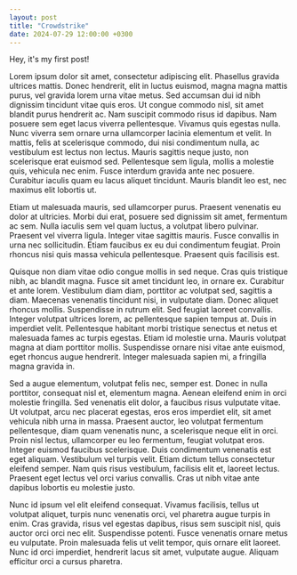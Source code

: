```yaml
---
layout: post
title: "Crowdstrike"
date: 2024-07-29 12:00:00 +0300
---
```


Hey, it's my first post!

Lorem ipsum dolor sit amet, consectetur adipiscing elit. Phasellus gravida ultrices mattis. Donec hendrerit, elit in luctus euismod, magna magna mattis purus, vel gravida lorem urna vitae metus. Sed accumsan dui id nibh dignissim tincidunt vitae quis eros. Ut congue commodo nisl, sit amet blandit purus hendrerit ac. Nam suscipit commodo risus id dapibus. Nam posuere sem eget lacus viverra pellentesque. Vivamus quis egestas nulla. Nunc viverra sem ornare urna ullamcorper lacinia elementum et velit. In mattis, felis at scelerisque commodo, dui nisi condimentum nulla, ac vestibulum est lectus non lectus. Mauris sagittis neque justo, non scelerisque erat euismod sed. Pellentesque sem ligula, mollis a molestie quis, vehicula nec enim. Fusce interdum gravida ante nec posuere. Curabitur iaculis quam eu lacus aliquet tincidunt. Mauris blandit leo est, nec maximus elit lobortis ut.

Etiam ut malesuada mauris, sed ullamcorper purus. Praesent venenatis eu dolor at ultricies. Morbi dui erat, posuere sed dignissim sit amet, fermentum ac sem. Nulla iaculis sem vel quam luctus, a volutpat libero pulvinar. Praesent vel viverra ligula. Integer vitae sagittis mauris. Fusce convallis in urna nec sollicitudin. Etiam faucibus ex eu dui condimentum feugiat. Proin rhoncus nisi quis massa vehicula pellentesque. Praesent quis facilisis est.

Quisque non diam vitae odio congue mollis in sed neque. Cras quis tristique nibh, ac blandit magna. Fusce sit amet tincidunt leo, in ornare ex. Curabitur et ante lorem. Vestibulum diam diam, porttitor ac volutpat sed, sagittis a diam. Maecenas venenatis tincidunt nisi, in vulputate diam. Donec aliquet rhoncus mollis. Suspendisse in rutrum elit. Sed feugiat laoreet convallis. Integer volutpat ultrices lorem, ac pellentesque sapien tempus at. Duis in imperdiet velit. Pellentesque habitant morbi tristique senectus et netus et malesuada fames ac turpis egestas. Etiam id molestie urna. Mauris volutpat magna at diam porttitor mollis. Suspendisse ornare nisi vitae ante euismod, eget rhoncus augue hendrerit. Integer malesuada sapien mi, a fringilla magna gravida in.

Sed a augue elementum, volutpat felis nec, semper est. Donec in nulla porttitor, consequat nisl et, elementum magna. Aenean eleifend enim in orci molestie fringilla. Sed venenatis elit dolor, a faucibus risus vulputate vitae. Ut volutpat, arcu nec placerat egestas, eros eros imperdiet elit, sit amet vehicula nibh urna in massa. Praesent auctor, leo volutpat fermentum pellentesque, diam quam venenatis nunc, a scelerisque neque elit in orci. Proin nisl lectus, ullamcorper eu leo fermentum, feugiat volutpat eros. Integer euismod faucibus scelerisque. Duis condimentum venenatis est eget aliquam. Vestibulum vel turpis velit. Etiam dictum tellus consectetur eleifend semper. Nam quis risus vestibulum, facilisis elit et, laoreet lectus. Praesent eget lectus vel orci varius convallis. Cras ut nibh vitae ante dapibus lobortis eu molestie justo.

Nunc id ipsum vel elit eleifend consequat. Vivamus facilisis, tellus ut volutpat aliquet, turpis nunc venenatis orci, vel pharetra augue turpis in enim. Cras gravida, risus vel egestas dapibus, risus sem suscipit nisl, quis auctor orci orci nec elit. Suspendisse potenti. Fusce venenatis ornare metus eu vulputate. Proin malesuada felis ut velit tempor, quis ornare elit laoreet. Nunc id orci imperdiet, hendrerit lacus sit amet, vulputate augue. Aliquam efficitur orci a cursus pharetra.
